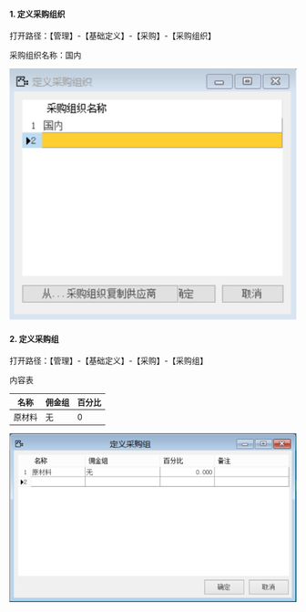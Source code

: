 #### 1. **定义采购组织**

打开路径：【管理】-【基础定义】-【采购】-【采购组织】

采购组织名称：国内

![img](BAP_QuickStart_Images/12.1.png) 

#### 2. **定义采购组**

打开路径：【管理】-【基础定义】-【采购】-【采购组】

内容表

| **名称** | **佣金组** | **百分比** |
| -------- | ---------- | ---------- |
| 原材料   | 无         | 0          |

![img](BAP_QuickStart_Images/12.2.png)